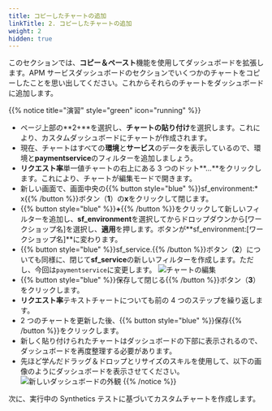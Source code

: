 ```yaml
---
title: コピーしたチャートの追加
linkTitle: 2. コピーしたチャートの追加
weight: 2
hidden: true
---
```


このセクションでは、**コピー＆ペースト**機能を使用してダッシュボードを拡張します。APM サービスダッシュボードのセクションでいくつかのチャートをコピーしたことを思い出してください。これからそれらのチャートをダッシュボードに追加します。

{{% notice title="演習" style="green" icon="running" %}}

- ページ上部の**2+**を選択し、**チャートの貼り付け**を選択します。これにより、カスタムダッシュボードにチャートが作成されます。
- 現在、チャートはすべての**環境**と**サービス**のデータを表示しているので、環境と**paymentservice**のフィルターを追加しましょう。
- **リクエスト率**単一値チャートの右上にある 3 つのドット**...**をクリックします。これにより、チャートが編集モードで開きます。
- 新しい画面で、画面中央の{{% button style="blue" %}}sf_environment:\* x{{% /button %}}ボタン（**1**）の**x**をクリックして閉じます。
- {{% button style="blue" %}}**+**{{% /button %}}をクリックして新しいフィルターを追加し、**sf_environment**を選択してからドロップダウンから[ワークショップ名]を選択し、**適用**を押します。ボタンが**sf_environment:[ワークショップ名]**に変わります。
- {{% button style="blue" %}}sf_service.{{% /button %}}ボタン（**2**）についても同様に、閉じて**sf_service**の新しいフィルターを作成します。ただし、今回は`paymentservice`に変更します。
  ![チャートの編集](../images/edit-chart.png)
- {{% button style="blue" %}}保存して閉じる{{% /button %}}ボタン（**3**）をクリックします。
- **リクエスト率**テキストチャートについても前の 4 つのステップを繰り返します。
- 2 つのチャートを更新した後、{{% button style="blue" %}}保存{{% /button %}}をクリックします。
- 新しく貼り付けられたチャートはダッシュボードの下部に表示されるので、ダッシュボードを再度整理する必要があります。
- 先ほど学んだドラッグ＆ドロップとリサイズのスキルを使用して、以下の画像のようにダッシュボードを表示させてください。
  ![新しいダッシュボードの外観](../images/copyandpastedcharts.png)
  {{% /notice %}}

次に、実行中の Synthetics テストに基づいてカスタムチャートを作成します。
